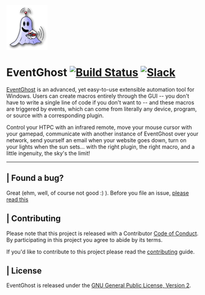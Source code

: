 
![EventGhost Logo](https://github.com/EventGhost/EventGhost/raw/master/images/logo.png)
# EventGhost   [![Build Status](https://ci.appveyor.com/api/projects/status/3wf2sdw8bf4i02b9/branch/master?svg=true)](https://ci.appveyor.com/project/blackwind/eventghost/build/artifacts)   [![Slack](https://eventghost-slackin.herokuapp.com/badge.svg)](https://eventghost-slackin.herokuapp.com/)


[EventGhost](www.eventghost.org) is an advanced, yet easy-to-use extensible automation tool for Windows. Users can create macros entirely through the GUI -- you don't have to write a single line of code if you don't want to -- and these macros are triggered by events, which can come from literally any device, program, or source with a corresponding plugin.

Control your HTPC with an infrared remote, move your mouse cursor with your gamepad, communicate with another instance of EventGhost over your network, send yourself an email when your website goes down, turn on your lights when the sun sets... with the right plugin, the right macro, and a little ingenuity, the sky's the limit!

---


|
Found a bug?
------------

Great (ehm, well, of course not good :) ). Before you file an issue, [please read this](CONTRIBUTING.md#i-want-to-report-a-bug)


|
Contributing
------------

Please note that this project is released with a Contributor [Code of Conduct](code_of_conduct.md). By participating in this project you agree to abide by its terms.

If you'd like to contribute to this project please read the [contributing](CONTRIBUTING.md) guide.


|
License
-------

EventGhost is released under the [GNU General Public License, Version 2](gpl-2.0.md).

